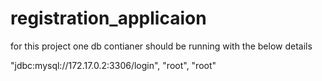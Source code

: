 # registration_applicaion

for this project one db contianer should be running with the below details

"jdbc:mysql://172.17.0.2:3306/login", "root", "root"

